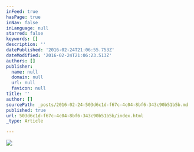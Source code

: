 ```yaml
---
inFeed: true
hasPage: true
inNav: false
inLanguage: null
starred: false
keywords: []
description: ''
datePublished: '2016-02-24T21:06:55.753Z'
dateModified: '2016-02-24T21:06:23.513Z'
authors: []
publisher:
  name: null
  domain: null
  url: null
  favicon: null
title: ''
author: []
sourcePath: _posts/2016-02-24-503d6c1d-f67c-4c04-8bf6-343c90b51b5b.md
published: true
url: 503d6c1d-f67c-4c04-8bf6-343c90b51b5b/index.html
_type: Article

---
```

![](https://the-grid-user-content.s3-us-west-2.amazonaws.com/a2c12a01-cbb3-4d78-9e2e-c5dfaf6212bd.jpg)